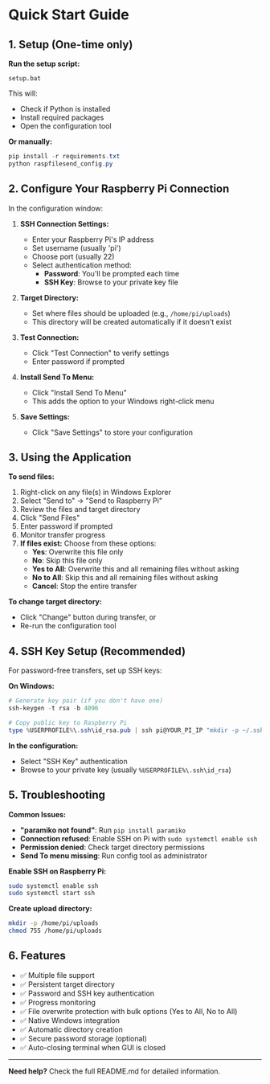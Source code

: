 # Quick Start Guide

## 1. Setup (One-time only)

**Run the setup script:**
```
setup.bat
```

This will:
- Check if Python is installed
- Install required packages
- Open the configuration tool

**Or manually:**
```powershell
pip install -r requirements.txt
python raspfilesend_config.py
```

## 2. Configure Your Raspberry Pi Connection

In the configuration window:

1. **SSH Connection Settings:**
   - Enter your Raspberry Pi's IP address
   - Set username (usually 'pi')
   - Choose port (usually 22)
   - Select authentication method:
     - **Password**: You'll be prompted each time
     - **SSH Key**: Browse to your private key file

2. **Target Directory:**
   - Set where files should be uploaded (e.g., `/home/pi/uploads`)
   - This directory will be created automatically if it doesn't exist

3. **Test Connection:**
   - Click "Test Connection" to verify settings
   - Enter password if prompted

4. **Install Send To Menu:**
   - Click "Install Send To Menu"
   - This adds the option to your Windows right-click menu

5. **Save Settings:**
   - Click "Save Settings" to store your configuration

## 3. Using the Application

**To send files:**
1. Right-click on any file(s) in Windows Explorer
2. Select "Send to" → "Send to Raspberry Pi"
3. Review the files and target directory
4. Click "Send Files"
5. Enter password if prompted
6. Monitor transfer progress
7. **If files exist:** Choose from these options:
   - **Yes**: Overwrite this file only
   - **No**: Skip this file only  
   - **Yes to All**: Overwrite this and all remaining files without asking
   - **No to All**: Skip this and all remaining files without asking
   - **Cancel**: Stop the entire transfer

**To change target directory:**
- Click "Change" button during transfer, or
- Re-run the configuration tool

## 4. SSH Key Setup (Recommended)

For password-free transfers, set up SSH keys:

**On Windows:**
```powershell
# Generate key pair (if you don't have one)
ssh-keygen -t rsa -b 4096

# Copy public key to Raspberry Pi
type %USERPROFILE%\.ssh\id_rsa.pub | ssh pi@YOUR_PI_IP "mkdir -p ~/.ssh && cat >> ~/.ssh/authorized_keys"
```

**In the configuration:**
- Select "SSH Key" authentication
- Browse to your private key (usually `%USERPROFILE%\.ssh\id_rsa`)

## 5. Troubleshooting

**Common Issues:**

- **"paramiko not found"**: Run `pip install paramiko`
- **Connection refused**: Enable SSH on Pi with `sudo systemctl enable ssh`
- **Permission denied**: Check target directory permissions
- **Send To menu missing**: Run config tool as administrator

**Enable SSH on Raspberry Pi:**
```bash
sudo systemctl enable ssh
sudo systemctl start ssh
```

**Create upload directory:**
```bash
mkdir -p /home/pi/uploads
chmod 755 /home/pi/uploads
```

## 6. Features

- ✅ Multiple file support
- ✅ Persistent target directory
- ✅ Password and SSH key authentication
- ✅ Progress monitoring
- ✅ File overwrite protection with bulk options (Yes to All, No to All)
- ✅ Native Windows integration
- ✅ Automatic directory creation
- ✅ Secure password storage (optional)
- ✅ Auto-closing terminal when GUI is closed

---

**Need help?** Check the full README.md for detailed information.
